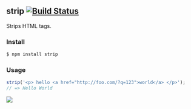 ## strip [![Build Status](https://travis-ci.org/azer/strip.png)](https://travis-ci.org/azer/strip)

Strips HTML tags.

### Install

```bash
$ npm install strip
```

### Usage

```js
strip('<p> hello <a href="http://foo.com/?q=123">world</a> </p>');
// => Hello World
```

![](https://dl.dropbox.com/s/9q2p5mrqnajys22/npmel.jpg?token_hash=AAHqttN9DiGl63ma8KRw-G0cdalaiMzrvrOPGnOfDslDjw)

